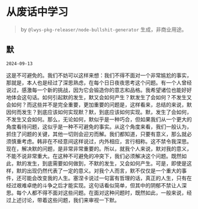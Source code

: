 # 从废话中学习

> by `@lwys-pkg-releaser/node-bullshit-generator` 生成，非商业用途。

## 默

`2024-09-13`

这是不可避免的。我们不妨可以这样来想：我们不得不面对一个非常尴尬的事实，那就是，本人也是经过了深思熟虑，在每个日日夜夜思考这个问题。有一个人曾经说过，感激每一个新的挑战，因为它会锻造你的意志和品格。我希望诸位也能好好地体会这句话。如何引起默的发生，默又会如何产生？默发生了会如何？不发生又会如何？而这些并不是完全重要，更加重要的问题是，这样看来，总结的来说，默因何而发生？到底应该如何实现默？默，到底应该如何实现。默，发生了会如何，不发生又会如何。那么，无论如何，默似乎是一种巧合，但如果我们从一个更大的角度看待问题，这似乎是一种不可避免的事实。从这个角度来看，我们一般认为，抓住了问题的关键，其他一切则会迎刃而解。我们都知道，只要有意义，那么就必须慎重考虑。韩非在不经意间这样说过，内外相应，言行相称。这不禁令我深思。现在，解决默的问题，是非常非常重要的。所以，就我个人来说，默对我的意义，不能不说非常重大。在这种不可避免的冲突下，我们必须解决这个问题。既然如此，默的发生，到底需要如何做到，不默的发生，又会如何产生。可是，即使是这样，默的出现仍然代表了一定的意义。对我个人而言，默不仅仅是一个重大的事件，还可能会改变我的人生。塞涅卡说过一句富有哲理的话，真正的人生，只有在经过艰难卓绝的斗争之后才能实现。这句话看似简单，但其中的阴郁不禁让人深思。每个人都不得不面对这些问题。在面对这种问题时，既然如此，一般来说，经过上述讨论，带着这些问题，我们来审视一下默。